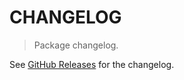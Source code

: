 # CHANGELOG

> Package changelog.

See [GitHub Releases](https://github.com/stdlib-js/utils-get-prototype-of/releases) for the changelog.